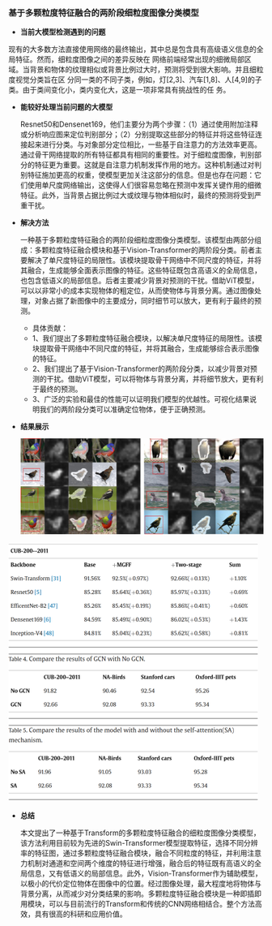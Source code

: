 ### 基于多颗粒度特征融合的两阶段细粒度图像分类模型

- **当前大模型检测遇到的问题**

​		现有的大多数方法直接使用网络的最终输出，其中总是包含具有高级语义信息的全局特征。然而，细粒度图像之间的差异反映在	网络前端经常出现的细微局部区域。当背景和物体的纹理相似或背景比例过大时，预测将受到很大影响。并且细粒度视觉分类旨在区	分同一类的不同子类，例如，灯[2,3]、汽车[1,8]、人[4,9]的子类。由于类间变化小，类内变化大，这是一项非常具有挑战性的任	务。

- **能较好处理当前问题的大模型**

  ​	Resnet50和Densenet169，他们主要分为两个步骤：（1）通过使用附加注释或分析响应图来定位判别部分；（2）分别提取这些部分的特征并将这些特征连接起来进行分类。与对象部分定位相比，一些基于自注意力的方法效率更高。通过骨干网络提取的所有特征都具有相同的重要性。对于细粒度图像，判别部分的特征更为重要。这就是自注意力机制发挥作用的地方。这种机制通过对判别特征施加更高的权重，使模型更加关注这部分的信息。但是也存在问题：它们使用单尺度网络输出，这使得人们很容易忽略在预测中发挥关键作用的细微特征。此外，当背景占据比例过大或纹理与物体相似时，最终的预测将受到严重干扰。

- **解决方法**

  一种基于多颗粒度特征融合的两阶段细粒度图像分类模型。该模型由两部分组成：多颗粒度特征融合模块和基于Vision-Transformer的两阶段分类。前者主要解决了单尺度特征的局限性。该模块提取骨干网络中不同尺度的特征，并将其融合，生成能够全面表示图像的特征。这些特征既包含高语义的全局信息，也包含低语义的局部信息。后者主要减少背景对预测的干扰。借助ViT模型，可以以非常小的成本实现物体的粗定位，从而使物体与背景分离。通过图像处理，对象占据了新图像中的主要成分，同时细节可以放大，更有利于最终的预测。

  - 具体贡献：
  - 1、我们提出了多颗粒度特征融合模块，以解决单尺度特征的局限性。该模块提取骨干网络中不同尺度的特征，并将其融合，生成能够综合表示图像的特征。
  - 2、我们提出了基于Vision-Transformer的两阶段分类，以减少背景对预测的干扰。借助ViT模型，可以将物体与背景分离，并将细节放大，更有利于最终的预测。
  - 3、广泛的实验和最佳的性能可以证明我们模型的优越性。可视化结果说明我们的两阶段分类可以准确定位物体，便于正确预测。

- **结果展示**

  ![image-20240825132152610](.\asset\1-s2.0-S0031320323007392-gr8_lrg.jpg)

​                                                 	<img src=".\asset\image-20240825132612133.png" alt="image-20240825132612133" style="zoom:50%;" />

- **总结**

  本文提出了一种基于Transform的多颗粒度特征融合的细粒度图像分类模型，该方法利用目前较为先进的Swin-Transformer模型提取特征，选择不同分辨率的特征图，通过多颗粒度特征融合模块，融合不同粒度的特征，并利用注意力机制对通道和空间两个维度的特征进行增强，融合后的特征既有高语义的全局信息，又有低语义的局部信息。此外，Vision-Transformer作为辅助模型，以极小的代价定位物体在图像中的位置。经过图像处理，最大程度地将物体与背景分离，从而减少对分类结果的影响。多颗粒度特征融合模块是一种即插即用模块，可以与目前流行的Transform和传统的CNN网络相结合。整个方法高效，具有很高的科研和应用价值。